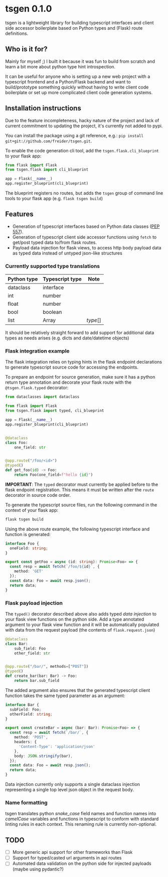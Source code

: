 # tsgen 0.1.0

tsgen is a lightweight library for building typescript interfaces and client side accessor boilerplate based on Python types and (Flask) route definitions.

## Who is it for?
Mainly for myself ;) I built it because it was fun to build from scratch and learn a bit more about python type hint introspection.

It can be useful for anyone who is setting up a new web project with a typescript frontend and a Python/Flask backend and want to build/prototype something quickly without having to write client code boilerplate or set up more complicated client code generation systems.

## Installation instructions
Due to the feature incompleteness, hacky nature of the project and lack of current commitment to updating the project, it's currently not added to pypi.

You can install the package using a git reference, e.g.: `pip install git+git://github.com/freider/tsgen.git`.

To enable the code generation cli tool, add the `tsgen.flask.cli_blueprint` to your flask app:
```python
from flask import Flask
from tsgen.flask import cli_blueprint

app = Flask(__name__)
app.register_blueprint(cli_blueprint)
```
The blueprint registers no routes, but adds the `tsgen` group of command line tools to your flask app (e.g. `flask tsgen build`)

## Features
* Generation of typescript interfaces based on Python data classes ([PEP 557](https://www.python.org/dev/peps/pep-0557/)).
* Generation of typescript client side accessor functions using `fetch` to get/post typed data to/from flask routes.
* Payload data injection for flask views, to access http body payload data as typed data instead of untyped json-like structures

### Currently supported type translations

| Python type   | Typescript type | Note   |
| ------------- | --------------- | ------ |
| dataclass     | interface       |        |
| int           | number          |        |
| float         | number          |        |
| bool          | boolean         |        |
| list          | Array           |*type*[]|

It should be relatively straight forward to add support for additional data types as needs arises (e.g. dicts and date/datetime objects)

### Flask integration example

The flask integration relies on typing hints in the flask endpoint declarations to generate typescript source code for accessing the endpoints.

To prepare an endpoint for source generation, make sure it has a python return type annotation and decorate your flask route with the `@tsgen.flask.typed` decorator:

```python
from dataclasses import dataclass

from flask import Flask
from tsgen.flask import typed, cli_blueprint

app = Flask(__name__)
app.register_blueprint(cli_blueprint)


@dataclass
class Foo:
    one_field: str


@app.route("/foo/<id>")
@typed()
def get_foo(id) -> Foo:
    return Foo(one_field=f"hello {id}")
```
__IMPORTANT__: The `typed` decorator must currently be applied before to the flask endpoint registration. This means it must be written after the `route` decorator in source code order.

To generate the typescript source files, run the following command in the context of your flask app:

```bash
flask tsgen build
```

Using the above route example, the following typescript interface and function is generated:
```typescript
interface Foo {
  oneField: string;
}

export const getFoo = async (id: string): Promise<Foo> => {
  const resp = await fetch(`/foo/${id}`, {
    method: 'GET'
  });
  const data: Foo = await resp.json();
  return data;
}
```

### Flask payload injection
The `typed()` decorator described above also adds typed *data injection* to your flask view functions on the python side. Add a type annotated argument to your flask view function and it will be automatically populated with data from the request payload (the contents of `flask.request.json`)

```python
@dataclass
class Bar:
    sub_field: Foo
    other_field: str


@app.route("/bar/", methods=["POST"])
@typed()
def create_bar(bar: Bar) -> Foo:
    return bar.sub_field
```

The added argument also ensures that the generated typescript client function takes the same typed parameter as an argument:
```typescript
interface Bar {
  subField: Foo;
  otherField: string;
}

export const createBar = async (bar: Bar): Promise<Foo> => {
  const resp = await fetch(`/bar/`, {
    method: 'POST',
    headers: {
      'Content-Type': 'application/json'
    },
    body: JSON.stringify(bar),
  });
  const data: Foo = await resp.json();
  return data;
}
```

Data injection currently only supports a single dataclass injection representing a single top level json object in the request body.


### Name formatting
tsgen translates python *snake_case* field names and function names into *camelCase* variables and functions in typescript to conform with standard linting rules in each context. This renaming rule is currently non-optional.


## TODO
-[ ] More generic api support for other frameworks than Flask
-[ ] Support for typed/casted url arguments in api routes
-[ ] Automated data validation on the python side for injected payloads (maybe using pydantic?)
